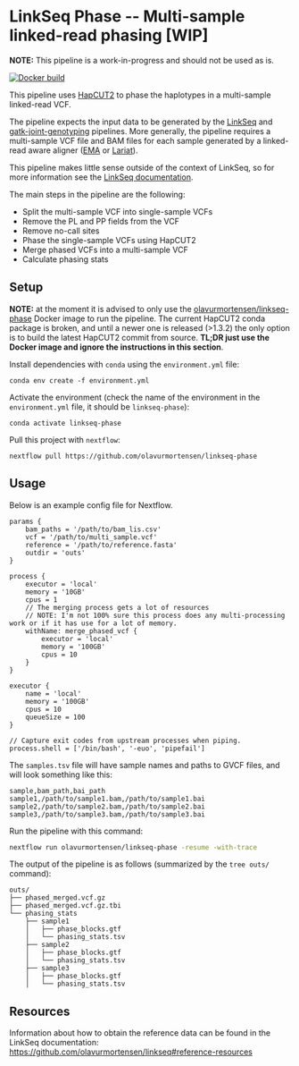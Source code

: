 # LinkSeq Phase -- Multi-sample linked-read phasing [WIP]

**NOTE:** This pipeline is a work-in-progress and should not be used as is.

[![Docker build](https://img.shields.io/badge/Docker%20build-Available-informational)](https://hub.docker.com/repository/docker/olavurmortensen/linkseq-phase)

This pipeline uses [HapCUT2](https://github.com/vibansal/HapCUT2) to phase the haplotypes in a multi-sample linked-read VCF.

The pipeline expects the input data to be generated by the [LinkSeq](https://github.com/olavurmortensen/linkseq) and [gatk-joint-genotyping](https://github.com/olavurmortensen/gatk-joint-genotyping) pipelines. More generally, the pipeline requires a multi-sample VCF file and BAM files for each sample generated by a linked-read aware aligner ([EMA](https://github.com/arshajii/ema/) or [Lariat](https://support.10xgenomics.com/genome-exome/software/pipelines/latest/what-is-long-ranger)).

This pipeline makes little sense outside of the context of LinkSeq, so for more information see the [LinkSeq documentation](https://github.com/olavurmortensen/linkseq).

The main steps in the pipeline are the following:

* Split the multi-sample VCF into single-sample VCFs
* Remove the PL and PP fields from the VCF
* Remove no-call sites
* Phase the single-sample VCFs using HapCUT2
* Merge phased VCFs into a multi-sample VCF
* Calculate phasing stats

## Setup

**NOTE:** at the moment it is advised to only use the [olavurmortensen/linkseq-phase](https://hub.docker.com/repository/docker/olavurmortensen/linkseq-phase) Docker image to run the pipeline. The current HapCUT2 conda package is broken, and until a newer one is released (>1.3.2) the only option is to build the latest HapCUT2 commit from source. **TL;DR just use the Docker image and ignore the instructions in this section**.

Install dependencies with `conda` using the `environment.yml` file:

```
conda env create -f environment.yml
```

Activate the environment (check the name of the environment in the `environment.yml` file, it should be `linkseq-phase`):

```
conda activate linkseq-phase
```

Pull this project with `nextflow`:

```
nextflow pull https://github.com/olavurmortensen/linkseq-phase
```

## Usage


Below is an example config file for Nextflow.

```nextflow
params {
    bam_paths = '/path/to/bam_lis.csv'
    vcf = '/path/to/multi_sample.vcf'
    reference = '/path/to/reference.fasta'
    outdir = 'outs'
}

process {
    executor = 'local'
    memory = '10GB'
    cpus = 1
    // The merging process gets a lot of resources
    // NOTE: I'm not 100% sure this process does any multi-processing work or if it has use for a lot of memory.
    withName: merge_phased_vcf {
        executor = 'local'
        memory = '100GB'
        cpus = 10
    }
}

executor {
    name = 'local'
    memory = '100GB'
    cpus = 10
    queueSize = 100
}

// Capture exit codes from upstream processes when piping.
process.shell = ['/bin/bash', '-euo', 'pipefail']
```

The `samples.tsv` file will have sample names and paths to GVCF files, and will look something like this:

```csv
sample,bam_path,bai_path
sample1,/path/to/sample1.bam,/path/to/sample1.bai
sample2,/path/to/sample2.bam,/path/to/sample2.bai
sample3,/path/to/sample3.bam,/path/to/sample3.bai
```

Run the pipeline with this command:

```bash
nextflow run olavurmortensen/linkseq-phase -resume -with-trace
```

The output of the pipeline is as follows (summarized by the `tree outs/` command):

```
outs/
├── phased_merged.vcf.gz
├── phased_merged.vcf.gz.tbi
└── phasing_stats
    ├── sample1
    │   ├── phase_blocks.gtf
    │   └── phasing_stats.tsv
    ├── sample2
    │   ├── phase_blocks.gtf
    │   └── phasing_stats.tsv
    ├── sample3
    │   ├── phase_blocks.gtf
    │   └── phasing_stats.tsv
```

## Resources

Information about how to obtain the reference data can be found in the LinkSeq documentation: https://github.com/olavurmortensen/linkseq#reference-resources

